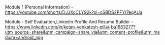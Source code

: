 Module 1 (Personal Information)  - https://youtube.com/shorts/DJJXcCLY92k?si=oSBDS2PFYr7eqAUa

Module - Self Evaluation,Linkedin Profile And Resume Builder - https://www.linkedin.com/in/ketan-venkatesh-pillai-ba1663277?utm_source=share&utm_campaign=share_via&utm_content=profile&utm_medium=android_app


